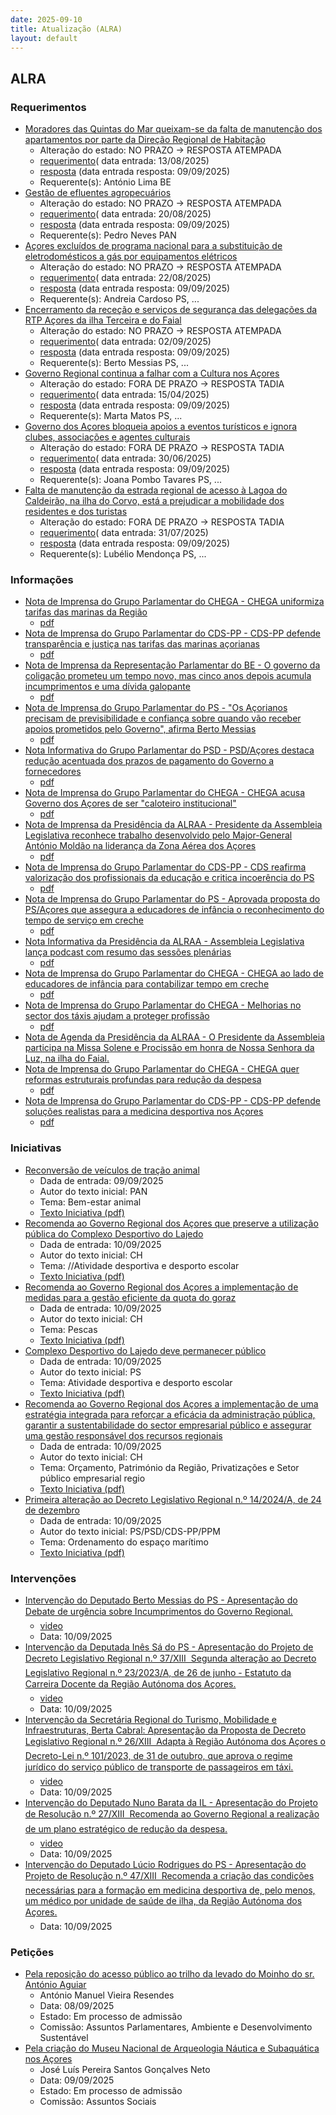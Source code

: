 ```yaml
---
date: 2025-09-10
title: Atualização (ALRA)
layout: default
---
```

## ALRA

### Requerimentos

* [Moradores das Quintas do Mar queixam-se da falta de manutenção dos apartamentos por parte da Direção Regional de Habitação](http://base.alra.pt:82/4DACTION/w_pesquisa_registo/4/8913)
  * Alteração do estado: NO PRAZO → RESPOSTA ATEMPADA
  * [requerimento](http://base.alra.pt:82/Doc_Req/XIIIreque395.pdf)( data entrada: 13/08/2025)
  * [resposta](http://base.alra.pt:82/Doc_Req/XIIIrequeresp395.pdf) (data entrada resposta: 09/09/2025)
  * Requerente(s): António Lima BE
* [Gestão de efluentes agropecuários](http://base.alra.pt:82/4DACTION/w_pesquisa_registo/4/8918)
  * Alteração do estado: NO PRAZO → RESPOSTA ATEMPADA
  * [requerimento](http://base.alra.pt:82/Doc_Req/XIIIreque398.pdf)( data entrada: 20/08/2025)
  * [resposta](http://base.alra.pt:82/Doc_Req/XIIIrequeresp398.pdf) (data entrada resposta: 09/09/2025)
  * Requerente(s): Pedro Neves PAN
* [Açores excluídos de programa nacional para a substituição de eletrodomésticos a gás por equipamentos elétricos](http://base.alra.pt:82/4DACTION/w_pesquisa_registo/4/8922)
  * Alteração do estado: NO PRAZO → RESPOSTA ATEMPADA
  * [requerimento](http://base.alra.pt:82/Doc_Req/XIIIreque400.pdf)( data entrada: 22/08/2025)
  * [resposta](http://base.alra.pt:82/Doc_Req/XIIIrequeresp400.pdf) (data entrada resposta: 09/09/2025)
  * Requerente(s): Andreia Cardoso PS, ...
* [Encerramento da receção e serviços de segurança das delegações da RTP Açores da ilha Terceira e do Faial](http://base.alra.pt:82/4DACTION/w_pesquisa_registo/4/8930)
  * Alteração do estado: NO PRAZO → RESPOSTA ATEMPADA
  * [requerimento](http://base.alra.pt:82/Doc_Req/XIIIreque404.pdf)( data entrada: 02/09/2025)
  * [resposta](http://base.alra.pt:82/Doc_Req/XIIIrequeresp404.pdf) (data entrada resposta: 09/09/2025)
  * Requerente(s): Berto Messias PS, ...
* [Governo Regional continua a falhar com a Cultura nos Açores](http://base.alra.pt:82/4DACTION/w_pesquisa_registo/4/8798)
  * Alteração do estado: FORA DE PRAZO → RESPOSTA TADIA
  * [requerimento](http://base.alra.pt:82/Doc_Req/XIIIreque333.pdf)( data entrada: 15/04/2025)
  * [resposta](http://base.alra.pt:82/Doc_Req/XIIIrequeresp333.pdf) (data entrada resposta: 09/09/2025)
  * Requerente(s): Marta Matos PS, ...
* [Governo dos Açores bloqueia apoios a eventos turísticos e ignora clubes, associações e agentes culturais](http://base.alra.pt:82/4DACTION/w_pesquisa_registo/4/8869)
  * Alteração do estado: FORA DE PRAZO → RESPOSTA TADIA
  * [requerimento](http://base.alra.pt:82/Doc_Req/XIIIreque372.pdf)( data entrada: 30/06/2025)
  * [resposta](http://base.alra.pt:82/Doc_Req/XIIIrequeresp372.pdf) (data entrada resposta: 09/09/2025)
  * Requerente(s): Joana Pombo Tavares PS, ...
* [Falta de manutenção da estrada regional de acesso à Lagoa do Caldeirão, na ilha do Corvo, está a prejudicar a mobilidade dos residentes e dos turistas](http://base.alra.pt:82/4DACTION/w_pesquisa_registo/4/8907)
  * Alteração do estado: FORA DE PRAZO → RESPOSTA TADIA
  * [requerimento](http://base.alra.pt:82/Doc_Req/XIIIreque392.pdf)( data entrada: 31/07/2025)
  * [resposta](http://base.alra.pt:82/Doc_Req/XIIIrequeresp392.pdf) (data entrada resposta: 09/09/2025)
  * Requerente(s): Lubélio Mendonça PS, ...

### Informações

* [Nota de Imprensa do Grupo Parlamentar do CHEGA - CHEGA uniformiza tarifas das marinas da Região](http://base.alra.pt:82/4DACTION/w_pesquisa_registo/8/22061)
  * [pdf](http://base.alra.pt:82/Doc_Noticias/NI22061.pdf)
* [Nota de Imprensa do Grupo Parlamentar do CDS-PP - CDS-PP defende transparência e justiça nas tarifas das marinas açorianas](http://base.alra.pt:82/4DACTION/w_pesquisa_registo/8/22062)
  * [pdf](http://base.alra.pt:82/Doc_Noticias/NI22062.pdf)
* [Nota de Imprensa da Representação Parlamentar do BE - O governo da coligação prometeu um tempo novo, mas cinco anos depois acumula incumprimentos e uma dívida galopante](http://base.alra.pt:82/4DACTION/w_pesquisa_registo/8/22063)
  * [pdf](http://base.alra.pt:82/Doc_Noticias/NI22063.pdf)
* [Nota de Imprensa do Grupo Parlamentar do PS - "Os Açorianos precisam de previsibilidade e confiança sobre quando vão receber apoios prometidos pelo Governo", afirma Berto Messias](http://base.alra.pt:82/4DACTION/w_pesquisa_registo/8/22064)
  * [pdf](http://base.alra.pt:82/Doc_Noticias/NI22064.pdf)
* [Nota Informativa do Grupo Parlamentar do PSD - PSD/Açores destaca redução acentuada dos prazos de pagamento do Governo a fornecedores](http://base.alra.pt:82/4DACTION/w_pesquisa_registo/8/22065)
  * [pdf](http://base.alra.pt:82/Doc_Noticias/NI22065.pdf)
* [Nota de Imprensa do Grupo Parlamentar do CHEGA - CHEGA acusa Governo dos Açores de ser "caloteiro institucional"](http://base.alra.pt:82/4DACTION/w_pesquisa_registo/8/22066)
  * [pdf](http://base.alra.pt:82/Doc_Noticias/NI22066.pdf)
* [Nota de Imprensa da Presidência da ALRAA - Presidente da Assembleia Legislativa reconhece trabalho desenvolvido pelo Major-General António Moldão na liderança da Zona Aérea dos Açores](http://base.alra.pt:82/4DACTION/w_pesquisa_registo/8/22067)
  * [pdf](http://base.alra.pt:82/Doc_Noticias/NI22067.pdf)
* [Nota de Imprensa do Grupo Parlamentar do CDS-PP - CDS reafirma valorização dos profissionais da educação e critica incoerência do PS](http://base.alra.pt:82/4DACTION/w_pesquisa_registo/8/22068)
  * [pdf](http://base.alra.pt:82/Doc_Noticias/NI22068.pdf)
* [Nota de Imprensa do Grupo Parlamentar do PS - Aprovada proposta do PS/Açores que assegura a educadores de infância o reconhecimento do tempo de serviço em creche](http://base.alra.pt:82/4DACTION/w_pesquisa_registo/8/22069)
  * [pdf](http://base.alra.pt:82/Doc_Noticias/NI22069.pdf)
* [Nota Informativa da Presidência da ALRAA - Assembleia Legislativa lança podcast com resumo das sessões plenárias](http://base.alra.pt:82/4DACTION/w_pesquisa_registo/8/22070)
  * [pdf](http://base.alra.pt:82/Doc_Noticias/NI22070.pdf)
* [Nota de Imprensa do Grupo Parlamentar do CHEGA - CHEGA ao lado de educadores de infância para contabilizar tempo em creche](http://base.alra.pt:82/4DACTION/w_pesquisa_registo/8/22071)
  * [pdf](http://base.alra.pt:82/Doc_Noticias/NI22071.pdf)
* [Nota de Imprensa do Grupo Parlamentar do CHEGA - Melhorias no sector dos táxis ajudam a proteger profissão](http://base.alra.pt:82/4DACTION/w_pesquisa_registo/8/22072)
  * [pdf](http://base.alra.pt:82/Doc_Noticias/NI22072.pdf)
* [Nota de Agenda da Presidência da ALRAA - O Presidente da Assembleia participa na Missa Solene e Procissão em honra de Nossa Senhora da Luz, na ilha do Faial.](http://base.alra.pt:82/4DACTION/w_pesquisa_registo/8/22073)
* [Nota de Imprensa do Grupo Parlamentar do CHEGA - CHEGA quer reformas estruturais profundas para redução da despesa](http://base.alra.pt:82/4DACTION/w_pesquisa_registo/8/22075)
  * [pdf](http://base.alra.pt:82/Doc_Noticias/NI22075.pdf)
* [Nota de Imprensa do Grupo Parlamentar do CDS-PP - CDS-PP defende soluções realistas para a medicina desportiva nos Açores](http://base.alra.pt:82/4DACTION/w_pesquisa_registo/8/22076)
  * [pdf](http://base.alra.pt:82/Doc_Noticias/NI22076.pdf)

### Iniciativas

* [Reconversão de veículos de tração animal](http://base.alra.pt:82/4DACTION/w_pesquisa_registo/3/3731)
  * Dada de entrada: 09/09/2025
  * Autor do texto inicial: PAN
  * Tema: Bem-estar animal
  * [Texto Iniciativa (pdf)](http://base.alra.pt:82/iniciativas/iniciativas/XIIIEPjDLR041.pdf)
* [Recomenda ao Governo Regional dos Açores que preserve a utilização pública do Complexo Desportivo do Lajedo](http://base.alra.pt:82/4DACTION/w_pesquisa_registo/3/3732)
  * Dada de entrada: 10/09/2025
  * Autor do texto inicial: CH
  * Tema: //Atividade desportiva e desporto escolar
  * [Texto Iniciativa (pdf)](http://base.alra.pt:82/iniciativas/iniciativas/XIIIEPjR049.pdf)
* [Recomenda ao Governo Regional dos Açores a implementação de medidas para a gestão eficiente da quota do goraz](http://base.alra.pt:82/4DACTION/w_pesquisa_registo/3/3733)
  * Dada de entrada: 10/09/2025
  * Autor do texto inicial: CH
  * Tema: Pescas
  * [Texto Iniciativa (pdf)](http://base.alra.pt:82/iniciativas/iniciativas/XIIIEPjR050.pdf)
* [Complexo Desportivo do Lajedo deve permanecer público](http://base.alra.pt:82/4DACTION/w_pesquisa_registo/3/3734)
  * Dada de entrada: 10/09/2025
  * Autor do texto inicial: PS
  * Tema: Atividade desportiva e desporto escolar
  * [Texto Iniciativa (pdf)](http://base.alra.pt:82/iniciativas/iniciativas/XIIIEPjR051.pdf)
* [Recomenda ao Governo Regional dos Açores a implementação de uma estratégia integrada para reforçar a eficácia da administração pública, garantir a sustentabilidade do sector empresarial público e assegurar uma gestão responsável dos recursos regionais](http://base.alra.pt:82/4DACTION/w_pesquisa_registo/3/3735)
  * Dada de entrada: 10/09/2025
  * Autor do texto inicial: CH
  * Tema: Orçamento, Património da Região, Privatizações e Setor público empresarial regio
  * [Texto Iniciativa (pdf)](http://base.alra.pt:82/iniciativas/iniciativas/XIIIEPjR052.pdf)
* [Primeira alteração ao Decreto Legislativo Regional n.º 14/2024/A, de 24 de dezembro](http://base.alra.pt:82/4DACTION/w_pesquisa_registo/3/3736)
  * Dada de entrada: 10/09/2025
  * Autor do texto inicial: PS/PSD/CDS-PP/PPM
  * Tema: Ordenamento do espaço marítimo
  * [Texto Iniciativa (pdf)](http://base.alra.pt:82/iniciativas/iniciativas/XIIIEPjDLR042.pdf)

### Intervenções

* [Intervenção do Deputado Berto Messias do PS  - Apresentação do  Debate de urgência sobre Incumprimentos do Governo Regional.](http://base.alra.pt:82/4DACTION/w_pesquisa_registo/9/3381)
  * [video](https://video.alra.pt/Asset/Details/84b6b869-90af-476b-bc31-6816e7d794f7)
  * Data: 10/09/2025
* [Intervenção da Deputada Inês Sá do PS  - Apresentação do Projeto de Decreto Legislativo Regional n.º 37/XIII  Segunda alteração ao Decreto Legislativo Regional n.º 23/2023/A, de 26 de junho - Estatuto da Carreira Docente da Região Autónoma dos Açores.](http://base.alra.pt:82/4DACTION/w_pesquisa_registo/9/3382)
  * [video](https://video.alra.pt/Asset/Details/570b2c60-83f8-45f7-b4bb-fdc68d90ffda)
  * Data: 10/09/2025
* [Intervenção da Secretária Regional do Turismo, Mobilidade e Infraestruturas, Berta Cabral: Apresentação da Proposta de Decreto Legislativo Regional n.º 26/XIII  Adapta à Região Autónoma dos Açores o Decreto-Lei n.º 101/2023, de 31 de outubro, que aprova o regime jurídico do serviço público de transporte de passageiros em táxi.](http://base.alra.pt:82/4DACTION/w_pesquisa_registo/9/3383)
  * [video](https://video.alra.pt/Asset/Details/adbd35cf-9bce-4228-ae5b-318482ebff8d)
  * Data: 10/09/2025
* [Intervenção do Deputado Nuno Barata da IL - Apresentação do Projeto de Resolução n.º 27/XIII  Recomenda ao Governo Regional a realização de um plano estratégico de redução da despesa.](http://base.alra.pt:82/4DACTION/w_pesquisa_registo/9/3384)
  * [video](https://video.alra.pt/Asset/Details/d27d92ea-4394-4738-b19f-2e3486bd1e45)
  * Data: 10/09/2025
* [Intervenção do Deputado Lúcio Rodrigues do PS - Apresentação do Projeto de Resolução n.º 47/XIII  Recomenda a criação das condições necessárias para a formação em medicina desportiva de, pelo menos, um médico por unidade de saúde de ilha, da Região Autónoma dos Açores.](http://base.alra.pt:82/4DACTION/w_pesquisa_registo/9/3385)
  * Data: 10/09/2025

### Petições

* [Pela reposição do acesso público ao trilho da levado do Moinho do sr. António Aguiar](http://base.alra.pt:82/4DACTION/w_pesquisa_registo/6/1035)
  * António Manuel Vieira Resendes
  * Data: 08/09/2025
  * Estado: Em processo de admissão
  * Comissão: Assuntos Parlamentares, Ambiente e Desenvolvimento Sustentável
* [Pela criação do Museu Nacional de Arqueologia Náutica e Subaquática nos Açores](http://base.alra.pt:82/4DACTION/w_pesquisa_registo/6/1036)
  * José Luís Pereira Santos Gonçalves Neto
  * Data: 09/09/2025
  * Estado: Em processo de admissão
  * Comissão: Assuntos Sociais
